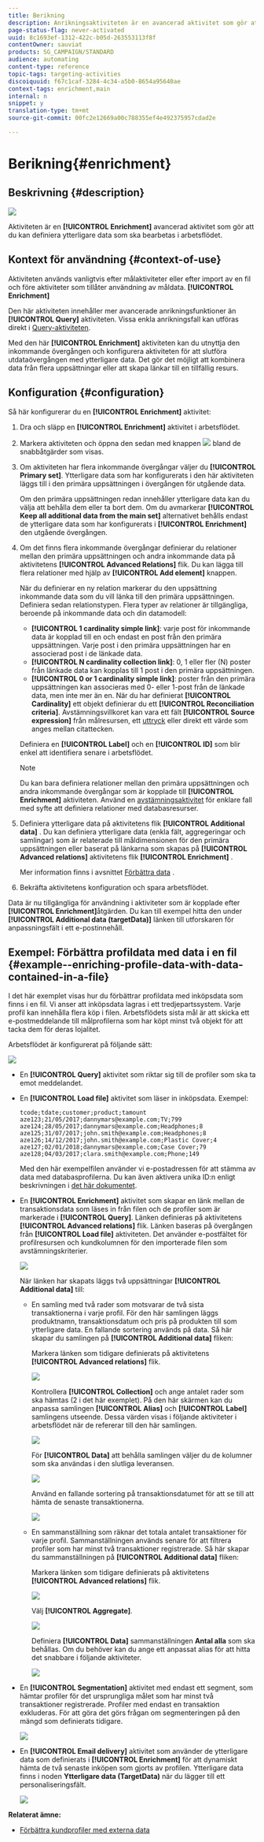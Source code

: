 ```yaml
---
title: Berikning
description: Anrikningsaktiviteten är en avancerad aktivitet som gör att du kan definiera ytterligare data som ska bearbetas i arbetsflödet.
page-status-flag: never-activated
uuid: 8c1693ef-1312-422c-b05d-263553113f8f
contentOwner: sauviat
products: SG_CAMPAIGN/STANDARD
audience: automating
content-type: reference
topic-tags: targeting-activities
discoiquuid: f67c1caf-3284-4c34-a5b0-8654a95640ae
context-tags: enrichment,main
internal: n
snippet: y
translation-type: tm+mt
source-git-commit: 00fc2e12669a00c788355ef4e492375957cdad2e

---
```



# Berikning{#enrichment}

## Beskrivning {#description}

![](assets/enrichment.png)

Aktiviteten är en **[!UICONTROL Enrichment]** avancerad aktivitet som gör att du kan definiera ytterligare data som ska bearbetas i arbetsflödet.

## Kontext för användning {#context-of-use}

Aktiviteten används vanligtvis efter målaktiviteter eller efter import av en fil och före aktiviteter som tillåter användning av måldata. **[!UICONTROL Enrichment]**

Den här aktiviteten innehåller mer avancerade anrikningsfunktioner än **[!UICONTROL Query]** aktiviteten. Vissa enkla anrikningsfall kan utföras direkt i [Query-aktiviteten](../../automating/using/query.md#enriching-data).

Med den här **[!UICONTROL Enrichment]** aktiviteten kan du utnyttja den inkommande övergången och konfigurera aktiviteten för att slutföra utdataövergången med ytterligare data. Det gör det möjligt att kombinera data från flera uppsättningar eller att skapa länkar till en tillfällig resurs.

## Konfiguration {#configuration}

Så här konfigurerar du en **[!UICONTROL Enrichment]** aktivitet:

1. Dra och släpp en **[!UICONTROL Enrichment]** aktivitet i arbetsflödet.
1. Markera aktiviteten och öppna den sedan med knappen ![](assets/edit_darkgrey-24px.png) bland de snabbåtgärder som visas.
1. Om aktiviteten har flera inkommande övergångar väljer du **[!UICONTROL Primary set]**. Ytterligare data som har konfigurerats i den här aktiviteten läggs till i den primära uppsättningen i övergången för utgående data.

   Om den primära uppsättningen redan innehåller ytterligare data kan du välja att behålla dem eller ta bort dem. Om du avmarkerar **[!UICONTROL Keep all additional data from the main set]** alternativet behålls endast de ytterligare data som har konfigurerats i **[!UICONTROL Enrichment]** den utgående övergången.

1. Om det finns flera inkommande övergångar definierar du relationer mellan den primära uppsättningen och andra inkommande data på aktivitetens **[!UICONTROL Advanced Relations]** flik. Du kan lägga till flera relationer med hjälp av **[!UICONTROL Add element]** knappen.

   När du definierar en ny relation markerar du den uppsättning inkommande data som du vill länka till den primära uppsättningen. Definiera sedan relationstypen. Flera typer av relationer är tillgängliga, beroende på inkommande data och din datamodell:

   * **[!UICONTROL 1 cardinality simple link]**: varje post för inkommande data är kopplad till en och endast en post från den primära uppsättningen. Varje post i den primära uppsättningen har en associerad post i de länkade data.
   * **[!UICONTROL N cardinality collection link]**: 0, 1 eller fler (N) poster från länkade data kan kopplas till 1 post i den primära uppsättningen.
   * **[!UICONTROL 0 or 1 cardinality simple link]**: poster från den primära uppsättningen kan associeras med 0- eller 1-post från de länkade data, men inte mer än en.
   När du har definierat **[!UICONTROL Cardinality]** ett objekt definierar du ett **[!UICONTROL Reconciliation criteria]**. Avstämningsvillkoret kan vara ett fält **[!UICONTROL Source expression]** från målresursen, ett [uttryck](../../automating/using/advanced-expression-editing.md) eller direkt ett värde som anges mellan citattecken.

   Definiera en **[!UICONTROL Label]** och en **[!UICONTROL ID]** som blir enkel att identifiera senare i arbetsflödet.

   >[!NOTE]
   >
   >Du kan bara definiera relationer mellan den primära uppsättningen och andra inkommande övergångar som är kopplade till **[!UICONTROL Enrichment]** aktiviteten. Använd en [avstämningsaktivitet](../../automating/using/reconciliation.md) för enklare fall med syfte att definiera relationer med databasresurser.

1. Definiera ytterligare data på aktivitetens flik **[!UICONTROL Additional data]** . Du kan definiera ytterligare data (enkla fält, aggregeringar och samlingar) som är relaterade till måldimensionen för den primära uppsättningen eller baserat på länkarna som skapas på **[!UICONTROL Advanced relations]** aktivitetens flik **[!UICONTROL Enrichment]** .

   Mer information finns i avsnittet [Förbättra data](../../automating/using/query.md#enriching-data) .

1. Bekräfta aktivitetens konfiguration och spara arbetsflödet.

Data är nu tillgängliga för användning i aktiviteter som är kopplade efter **[!UICONTROL Enrichment]**&#x200B;åtgärden. Du kan till exempel hitta den under **[!UICONTROL Additional data (targetData)]** länken till utforskaren för anpassningsfält i ett e-postinnehåll.

## Exempel: Förbättra profildata med data i en fil {#example--enriching-profile-data-with-data-contained-in-a-file}

I det här exemplet visas hur du förbättrar profildata med inköpsdata som finns i en fil. Vi anser att inköpsdata lagras i ett tredjepartssystem. Varje profil kan innehålla flera köp i filen. Arbetsflödets sista mål är att skicka ett e-postmeddelande till målprofilerna som har köpt minst två objekt för att tacka dem för deras lojalitet.

Arbetsflödet är konfigurerat på följande sätt:

![](assets/enrichment_example_workflow.png)

* En **[!UICONTROL Query]** aktivitet som riktar sig till de profiler som ska ta emot meddelandet.
* En **[!UICONTROL Load file]** aktivitet som läser in inköpsdata. Exempel:

   ```
   tcode;tdate;customer;product;tamount
   aze123;21/05/2017;dannymars@example.com;TV;799
   aze124;28/05/2017;dannymars@example.com;Headphones;8
   aze125;31/07/2017;john.smith@example.com;Headphones;8
   aze126;14/12/2017;john.smith@example.com;Plastic Cover;4
   aze127;02/01/2018;dannymars@example.com;Case Cover;79
   aze128;04/03/2017;clara.smith@example.com;Phone;149
   ```

   Med den här exempelfilen använder vi e-postadressen för att stämma av data med databasprofilerna. Du kan även aktivera unika ID:n enligt beskrivningen i [det här dokumentet](../../developing/using/configuring-the-resource-s-data-structure.md#generating-a-unique-id-for-profiles-and-custom-resources).

* En **[!UICONTROL Enrichment]** aktivitet som skapar en länk mellan de transaktionsdata som läses in från filen och de profiler som är markerade i **[!UICONTROL Query]**. Länken definieras på aktivitetens **[!UICONTROL Advanced relations]** flik. Länken baseras på övergången från **[!UICONTROL Load file]** aktiviteten. Det använder e-postfältet för profilresursen och kundkolumnen för den importerade filen som avstämningskriterier.

   ![](assets/enrichment_example_workflow2.png)

   När länken har skapats läggs två uppsättningar **[!UICONTROL Additional data]** till:

   * En samling med två rader som motsvarar de två sista transaktionerna i varje profil. För den här samlingen läggs produktnamn, transaktionsdatum och pris på produkten till som ytterligare data. En fallande sortering används på data. Så här skapar du samlingen på **[!UICONTROL Additional data]** fliken:

      Markera länken som tidigare definierats på aktivitetens **[!UICONTROL Advanced relations]** flik.

      ![](assets/enrichment_example_workflow3.png)

      Kontrollera **[!UICONTROL Collection]** och ange antalet rader som ska hämtas (2 i det här exemplet). På den här skärmen kan du anpassa samlingen **[!UICONTROL Alias]** och **[!UICONTROL Label]** samlingens utseende. Dessa värden visas i följande aktiviteter i arbetsflödet när de refererar till den här samlingen.

      ![](assets/enrichment_example_workflow4.png)

      För **[!UICONTROL Data]** att behålla samlingen väljer du de kolumner som ska användas i den slutliga leveransen.

      ![](assets/enrichment_example_workflow6.png)

      Använd en fallande sortering på transaktionsdatumet för att se till att hämta de senaste transaktionerna.

      ![](assets/enrichment_example_workflow7.png)

   * En sammanställning som räknar det totala antalet transaktioner för varje profil. Sammanställningen används senare för att filtrera profiler som har minst två transaktioner registrerade. Så här skapar du sammanställningen på **[!UICONTROL Additional data]** fliken:

      Markera länken som tidigare definierats på aktivitetens **[!UICONTROL Advanced relations]** flik.

      ![](assets/enrichment_example_workflow3.png)

      Välj **[!UICONTROL Aggregate]**.

      ![](assets/enrichment_example_workflow8.png)

      Definiera **[!UICONTROL Data]** sammanställningen **Antal alla** som ska behållas. Om du behöver kan du ange ett anpassat alias för att hitta det snabbare i följande aktiviteter.

      ![](assets/enrichment_example_workflow9.png)

* En **[!UICONTROL Segmentation]** aktivitet med endast ett segment, som hämtar profiler för det ursprungliga målet som har minst två transaktioner registrerade. Profiler med endast en transaktion exkluderas. För att göra det görs frågan om segmenteringen på den mängd som definierats tidigare.

   ![](assets/enrichment_example_workflow5.png)

* En **[!UICONTROL Email delivery]** aktivitet som använder de ytterligare data som definierats i **[!UICONTROL Enrichment]** för att dynamiskt hämta de två senaste inköpen som gjorts av profilen. Ytterligare data finns i noden **Ytterligare data (TargetData)** när du lägger till ett personaliseringsfält.

   ![](assets/enrichment_example_workflow10.png)

**Relaterat ämne:**

* [Förbättra kundprofiler med externa data](https://helpx.adobe.com/campaign/kb/simplify-campaign-management.html#Managedatatofuelengagingexperiences)

